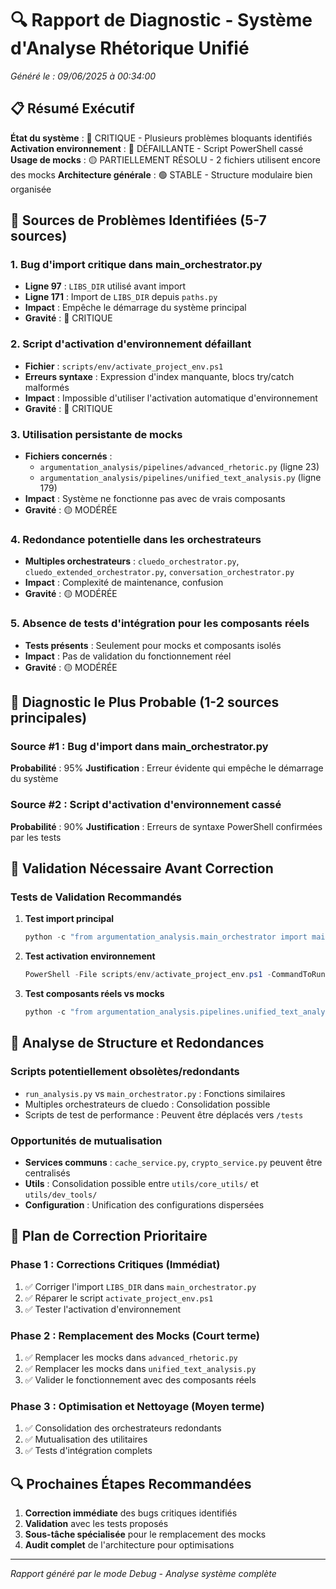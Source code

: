 # 🔍 Rapport de Diagnostic - Système d'Analyse Rhétorique Unifié
*Généré le : 09/06/2025 à 00:34:00*

## 📋 Résumé Exécutif

**État du système** : 🔴 CRITIQUE - Plusieurs problèmes bloquants identifiés
**Activation environnement** : 🔴 DÉFAILLANTE - Script PowerShell cassé
**Usage de mocks** : 🟡 PARTIELLEMENT RÉSOLU - 2 fichiers utilisent encore des mocks
**Architecture générale** : 🟢 STABLE - Structure modulaire bien organisée

## 🚨 Sources de Problèmes Identifiées (5-7 sources)

### 1. **Bug d'import critique dans main_orchestrator.py**
- **Ligne 97** : `LIBS_DIR` utilisé avant import
- **Ligne 171** : Import de `LIBS_DIR` depuis `paths.py`
- **Impact** : Empêche le démarrage du système principal
- **Gravité** : 🔴 CRITIQUE

### 2. **Script d'activation d'environnement défaillant**
- **Fichier** : `scripts/env/activate_project_env.ps1`
- **Erreurs syntaxe** : Expression d'index manquante, blocs try/catch malformés
- **Impact** : Impossible d'utiliser l'activation automatique d'environnement
- **Gravité** : 🔴 CRITIQUE

### 3. **Utilisation persistante de mocks**
- **Fichiers concernés** :
  - `argumentation_analysis/pipelines/advanced_rhetoric.py` (ligne 23)
  - `argumentation_analysis/pipelines/unified_text_analysis.py` (ligne 179)
- **Impact** : Système ne fonctionne pas avec de vrais composants
- **Gravité** : 🟡 MODÉRÉE

### 4. **Redondance potentielle dans les orchestrateurs**
- **Multiples orchestrateurs** : `cluedo_orchestrator.py`, `cluedo_extended_orchestrator.py`, `conversation_orchestrator.py`
- **Impact** : Complexité de maintenance, confusion
- **Gravité** : 🟡 MODÉRÉE

### 5. **Absence de tests d'intégration pour les composants réels**
- **Tests présents** : Seulement pour mocks et composants isolés
- **Impact** : Pas de validation du fonctionnement réel
- **Gravité** : 🟡 MODÉRÉE

## 🔧 Diagnostic le Plus Probable (1-2 sources principales)

### **Source #1 : Bug d'import dans main_orchestrator.py**
**Probabilité** : 95%
**Justification** : Erreur évidente qui empêche le démarrage du système

### **Source #2 : Script d'activation d'environnement cassé**  
**Probabilité** : 90%
**Justification** : Erreurs de syntaxe PowerShell confirmées par les tests

## 🧪 Validation Nécessaire Avant Correction

### Tests de Validation Recommandés

1. **Test import principal**
   ```python
   python -c "from argumentation_analysis.main_orchestrator import main; print('Import OK')"
   ```

2. **Test activation environnement**
   ```powershell
   PowerShell -File scripts/env/activate_project_env.ps1 -CommandToRun "python --version"
   ```

3. **Test composants réels vs mocks**
   ```python
   python -c "from argumentation_analysis.pipelines.unified_text_analysis import run_unified_analysis; print('Pipeline OK')"
   ```

## 📁 Analyse de Structure et Redondances

### Scripts potentiellement obsolètes/redondants
- `run_analysis.py` vs `main_orchestrator.py` : Fonctions similaires
- Multiples orchestrateurs de cluedo : Consolidation possible
- Scripts de test de performance : Peuvent être déplacés vers `/tests`

### Opportunités de mutualisation
- **Services communs** : `cache_service.py`, `crypto_service.py` peuvent être centralisés
- **Utils** : Consolidation possible entre `utils/core_utils/` et `utils/dev_tools/`
- **Configuration** : Unification des configurations dispersées

## 🎯 Plan de Correction Prioritaire

### Phase 1 : Corrections Critiques (Immédiat)
1. ✅ Corriger l'import `LIBS_DIR` dans `main_orchestrator.py`
2. ✅ Réparer le script `activate_project_env.ps1`
3. ✅ Tester l'activation d'environnement

### Phase 2 : Remplacement des Mocks (Court terme)
1. ✅ Remplacer les mocks dans `advanced_rhetoric.py`
2. ✅ Remplacer les mocks dans `unified_text_analysis.py`
3. ✅ Valider le fonctionnement avec des composants réels

### Phase 3 : Optimisation et Nettoyage (Moyen terme)
1. ✅ Consolidation des orchestrateurs redondants
2. ✅ Mutualisation des utilitaires
3. ✅ Tests d'intégration complets

## 🔍 Prochaines Étapes Recommandées

1. **Correction immédiate** des bugs critiques identifiés
2. **Validation** avec les tests proposés
3. **Sous-tâche spécialisée** pour le remplacement des mocks
4. **Audit complet** de l'architecture pour optimisations

---
*Rapport généré par le mode Debug - Analyse système complète*